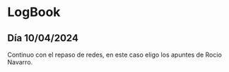 # LogBook 
## Día 10/04/2024

Continuo con el repaso de redes, en este caso eligo los apuntes de Rocio Navarro.
